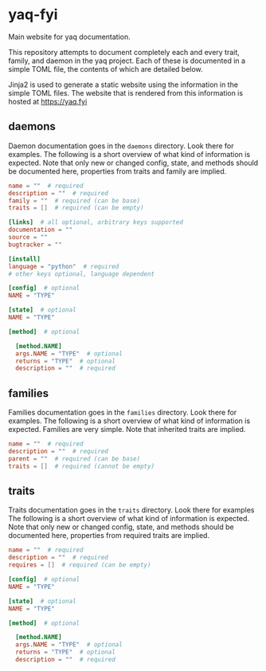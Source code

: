 # yaq-fyi

Main website for yaq documentation.

This repository attempts to document completely each and every trait, family, and daemon in the yaq project.
Each of these is documented in a simple TOML file, the contents of which are detailed below.

Jinja2 is used to generate a static website using the information in the simple TOML files.
The website that is rendered from this information is hosted at https://yaq.fyi

## daemons

Daemon documentation goes in the `daemons` directory.
Look there for examples.
The following is a short overview of what kind of information is expected.
Note that only new or changed config, state, and methods should be documented here, properties from traits and family are implied.

```toml
name = ""  # required
description = ""  # required
family = ""  # required (can be base)
traits = []  # required (can be empty)

[links]  # all optional, arbitrary keys supported
documentation = ""
source = ""
bugtracker = ""

[install]
language = "python"  # required
# other keys optional, language dependent

[config]  # optional
NAME = "TYPE"

[state]  # optional
NAME = "TYPE"

[method]  # optional

  [method.NAME]
  args.NAME = "TYPE"  # optional
  returns = "TYPE"  # optional
  description = ""  # required
```

## families

Families documentation goes in the `families` directory.
Look there for examples.
The following is a short overview of what kind of information is expected.
Families are very simple.
Note that inherited traits are implied.

```toml
name = ""  # required
description = ""  # required
parent = ""  # required (can be base)
traits = []  # required (cannot be empty)
```

## traits

Traits documentation goes in the `traits` directory.
Look there for examples
The following is a short overview of what kind of information is expected.
Note that only new or changed config, state, and methods should be documented here, properties from required traits are implied.

``` toml
name = ""  # required
description = ""  # required
requires = []  # required (can be empty)

[config]  # optional
NAME = "TYPE"

[state]  # optional
NAME = "TYPE"

[method]  # optional

  [method.NAME]
  args.NAME = "TYPE"  # optional
  returns = "TYPE"  # optional
  description = ""  # required
```